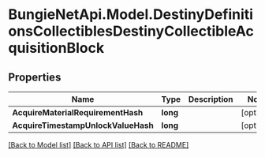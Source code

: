 # BungieNetApi.Model.DestinyDefinitionsCollectiblesDestinyCollectibleAcquisitionBlock
## Properties

Name | Type | Description | Notes
------------ | ------------- | ------------- | -------------
**AcquireMaterialRequirementHash** | **long** |  | [optional] 
**AcquireTimestampUnlockValueHash** | **long** |  | [optional] 

[[Back to Model list]](../README.md#documentation-for-models) [[Back to API list]](../README.md#documentation-for-api-endpoints) [[Back to README]](../README.md)

